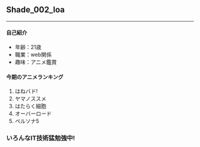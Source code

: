 ## Shade_002_loa

---

#### 自己紹介

* 年齢：21歳
* 職業：web関係
* 趣味：アニメ鑑賞

#### 今期のアニメランキング
1. はねバド!
2. ヤマノススメ
3. はたらく細胞
4. オーバーロード
5. ペルソナ5

### いろんなIT技術猛勉強中!